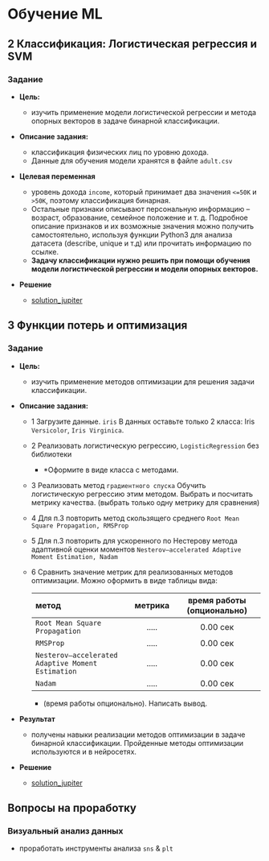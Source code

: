 # Обучение ML

## **2 Классификация: Логистическая регрессия и SVM**

### Задание

* **Цель:**
  * изучить применение модели логистической регрессии и метода опорных векторов в задаче бинарной классификации.
* **Описание задания:**
  * классификация физических лиц по уровню дохода.
  * Данные для обучения модели хранятся в файле `adult.csv`

* **Целевая переменная**
  
  * уровень дохода `income`, который принимает два значения `<=50K` и `>50K`, поэтому классификация бинарная.
  * Остальные признаки описывают персональную информацию – возраст, образование, семейное положение и т. д. Подробное описание признаков и их возможные значения можно получить самостоятельно, используя функции Python3 для анализа датасета (describe, unique и т.д) или прочитать информацию по ссылке.
  * **Задачу классификации нужно решить при помощи обучения модели логистической регрессии и модели опорных векторов.**

* **Решение**
  * [solution_jupiter](task/2_logic_regression.ipynb)

## **3 Функции потерь и оптимизация**

### Задание

* **Цель:**
  * изучить применение методов оптимизации для решения задачи классификации.
* **Описание задания:**
  * 1 Загрузите данные. `iris` В данных оставьте только 2 класса: Iris `Versicolor`, `Iris Virginica`.
  * 2 Реализовать логистическую регрессию, `LogisticRegression` без библиотеки
    * *Оформите в виде класса с методами.
  * 3 Реализовать метод `градиентного спуска` Обучить логистическую регрессию этим методом. Выбрать и посчитать метрику качества. (выбрать только одну метрику для сравнения)
  * 4 Для п.3 повторить метод скользящего среднего `Root Mean Square Propagation, RMSProp`
  * 5 Для п.3 повторить для ускоренного по Нестерову метода адаптивной оценки моментов `Nesterov–accelerated Adaptive Moment Estimation, Nadam`
  * 6 Сравнить значение метрик для реализованных методов оптимизации. Можно оформить в виде таблицы вида:
  
    | метод |метрика | время работы (опционально) |
    |:-------|:--------:|:--------:|
    | `Root Mean Square Propagation` | ..... | 0.00 сек |
    | `RMSProp` | ..... | 0.00 сек |
    | `Nesterov–accelerated Adaptive Moment Estimation` | ..... | 0.00 сек |
    | `Nadam` | ..... | 0.00 сек |

    * (время работы опционально). Написать вывод.

* **Результат**
  
  * получены навыки реализации методов оптимизации в задаче бинарной классификации. Пройденные методы оптимизации используются и в нейросетях.

* **Решение**
  * [solution_jupiter](task/3_loss%20_function.ipynb)

## Вопросы на проработку

### Визуальный анализ данных

* проработать инструменты анализа `sns` & `plt`
